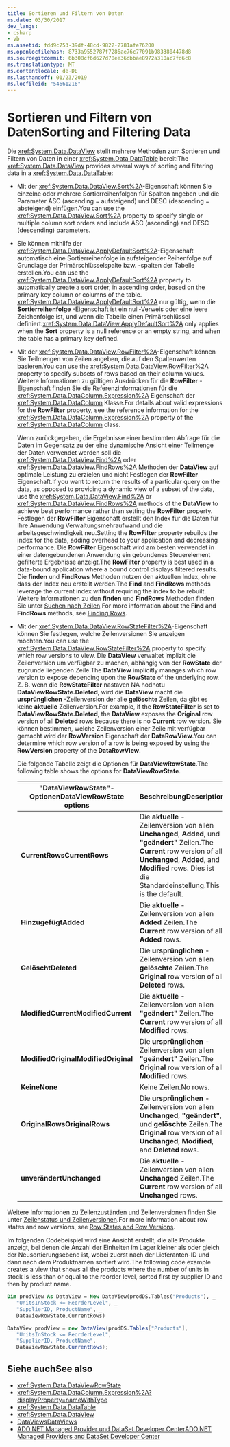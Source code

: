 ```yaml
---
title: Sortieren und Filtern von Daten
ms.date: 03/30/2017
dev_langs:
- csharp
- vb
ms.assetid: fdd9c753-39df-48cd-9822-2781afe76200
ms.openlocfilehash: 8733a9552787f7286ae76c77091b9833804478d8
ms.sourcegitcommit: 6b308cf6d627d78ee36dbbae8972a310ac7fd6c8
ms.translationtype: MT
ms.contentlocale: de-DE
ms.lasthandoff: 01/23/2019
ms.locfileid: "54661216"
---
```

# <a name="sorting-and-filtering-data"></a><span data-ttu-id="94a7e-102">Sortieren und Filtern von Daten</span><span class="sxs-lookup"><span data-stu-id="94a7e-102">Sorting and Filtering Data</span></span>
<span data-ttu-id="94a7e-103">Die <xref:System.Data.DataView> stellt mehrere Methoden zum Sortieren und Filtern von Daten in einer <xref:System.Data.DataTable> bereit:</span><span class="sxs-lookup"><span data-stu-id="94a7e-103">The <xref:System.Data.DataView> provides several ways of sorting and filtering data in a <xref:System.Data.DataTable>:</span></span>  
  
-   <span data-ttu-id="94a7e-104">Mit der <xref:System.Data.DataView.Sort%2A>-Eigenschaft können Sie einzelne oder mehrere Sortierreihenfolgen für Spalten angeben und die Parameter ASC (ascending = aufsteigend) und DESC (descending = absteigend) einfügen.</span><span class="sxs-lookup"><span data-stu-id="94a7e-104">You can use the <xref:System.Data.DataView.Sort%2A> property to specify single or multiple column sort orders and include ASC (ascending) and DESC (descending) parameters.</span></span>  
  
-   <span data-ttu-id="94a7e-105">Sie können mithilfe der <xref:System.Data.DataView.ApplyDefaultSort%2A>-Eigenschaft automatisch eine Sortierreihenfolge in aufsteigender Reihenfolge auf Grundlage der Primärschlüsselspalte bzw. -spalten der Tabelle erstellen.</span><span class="sxs-lookup"><span data-stu-id="94a7e-105">You can use the <xref:System.Data.DataView.ApplyDefaultSort%2A> property to automatically create a sort order, in ascending order, based on the primary key column or columns of the table.</span></span> <span data-ttu-id="94a7e-106"><xref:System.Data.DataView.ApplyDefaultSort%2A> nur gültig, wenn die **Sortierreihenfolge** -Eigenschaft ist ein null-Verweis oder eine leere Zeichenfolge ist, und wenn die Tabelle einen Primärschlüssel definiert.</span><span class="sxs-lookup"><span data-stu-id="94a7e-106"><xref:System.Data.DataView.ApplyDefaultSort%2A> only applies when the **Sort** property is a null reference or an empty string, and when the table has a primary key defined.</span></span>  
  
-   <span data-ttu-id="94a7e-107">	Mit der <xref:System.Data.DataView.RowFilter%2A>-Eigenschaft können Sie Teilmengen von Zeilen angeben, die auf den Spaltenwerten basieren.</span><span class="sxs-lookup"><span data-stu-id="94a7e-107">You can use the <xref:System.Data.DataView.RowFilter%2A> property to specify subsets of rows based on their column values.</span></span> <span data-ttu-id="94a7e-108">Weitere Informationen zu gültigen Ausdrücken für die **RowFilter** -Eigenschaft finden Sie die Referenzinformationen für die <xref:System.Data.DataColumn.Expression%2A> Eigenschaft der <xref:System.Data.DataColumn> Klasse.</span><span class="sxs-lookup"><span data-stu-id="94a7e-108">For details about valid expressions for the **RowFilter** property, see the reference information for the <xref:System.Data.DataColumn.Expression%2A> property of the <xref:System.Data.DataColumn> class.</span></span>  
  
     <span data-ttu-id="94a7e-109">Wenn zurückgegeben, die Ergebnisse einer bestimmten Abfrage für die Daten im Gegensatz zu der eine dynamische Ansicht einer Teilmenge der Daten verwendet werden soll die <xref:System.Data.DataView.Find%2A> oder <xref:System.Data.DataView.FindRows%2A> Methoden der **DataView** auf optimale Leistung zu erzielen und nicht Festlegen der **RowFilter** Eigenschaft.</span><span class="sxs-lookup"><span data-stu-id="94a7e-109">If you want to return the results of a particular query on the data, as opposed to providing a dynamic view of a subset of the data, use the <xref:System.Data.DataView.Find%2A> or <xref:System.Data.DataView.FindRows%2A> methods of the **DataView** to achieve best performance rather than setting the **RowFilter** property.</span></span> <span data-ttu-id="94a7e-110">Festlegen der **RowFilter** Eigenschaft erstellt den Index für die Daten für Ihre Anwendung Verwaltungsmehraufwand und die arbeitsgeschwindigkeit neu.</span><span class="sxs-lookup"><span data-stu-id="94a7e-110">Setting the **RowFilter** property rebuilds the index for the data, adding overhead to your application and decreasing performance.</span></span> <span data-ttu-id="94a7e-111">Die **RowFilter** Eigenschaft wird am besten verwendet in einer datengebundenen Anwendung ein gebundenes Steuerelement gefilterte Ergebnisse anzeigt.</span><span class="sxs-lookup"><span data-stu-id="94a7e-111">The **RowFilter** property is best used in a data-bound application where a bound control displays filtered results.</span></span> <span data-ttu-id="94a7e-112">Die **finden** und **FindRows** Methoden nutzen den aktuellen Index, ohne dass der Index neu erstellt werden.</span><span class="sxs-lookup"><span data-stu-id="94a7e-112">The **Find** and **FindRows** methods leverage the current index without requiring the index to be rebuilt.</span></span> <span data-ttu-id="94a7e-113">Weitere Informationen zu den **finden** und **FindRows** Methoden finden Sie unter [Suchen nach Zeilen](../../../../../docs/framework/data/adonet/dataset-datatable-dataview/finding-rows.md).</span><span class="sxs-lookup"><span data-stu-id="94a7e-113">For more information about the **Find** and **FindRows** methods, see [Finding Rows](../../../../../docs/framework/data/adonet/dataset-datatable-dataview/finding-rows.md).</span></span>  
  
-   <span data-ttu-id="94a7e-114">Mit der <xref:System.Data.DataView.RowStateFilter%2A>-Eigenschaft können Sie festlegen, welche Zeilenversionen Sie anzeigen möchten.</span><span class="sxs-lookup"><span data-stu-id="94a7e-114">You can use the <xref:System.Data.DataView.RowStateFilter%2A> property to specify which row versions to view.</span></span> <span data-ttu-id="94a7e-115">Die **DataView** verwaltet implizit die Zeilenversion um verfügbar zu machen, abhängig von der **RowState** der zugrunde liegenden Zeile.</span><span class="sxs-lookup"><span data-stu-id="94a7e-115">The **DataView** implicitly manages which row version to expose depending upon the **RowState** of the underlying row.</span></span> <span data-ttu-id="94a7e-116">Z. B. wenn die **RowStateFilter** nastaven NA hodnotu **DataViewRowState.Deleted**, wird die **DataView** macht die **ursprünglichen** -Zeilenversion der alle **gelöschte** Zeilen, da gibt es keine **aktuelle** Zeilenversion.</span><span class="sxs-lookup"><span data-stu-id="94a7e-116">For example, if the **RowStateFilter** is set to **DataViewRowState.Deleted**, the **DataView** exposes the **Original** row version of all **Deleted** rows because there is no **Current** row version.</span></span> <span data-ttu-id="94a7e-117">Sie können bestimmen, welche Zeilenversion einer Zeile mit verfügbar gemacht wird der **RowVersion** Eigenschaft der **DataRowView**.</span><span class="sxs-lookup"><span data-stu-id="94a7e-117">You can determine which row version of a row is being exposed by using the **RowVersion** property of the **DataRowView**.</span></span>  
  
     <span data-ttu-id="94a7e-118">Die folgende Tabelle zeigt die Optionen für **DataViewRowState**.</span><span class="sxs-lookup"><span data-stu-id="94a7e-118">The following table shows the options for **DataViewRowState**.</span></span>  
  
    |<span data-ttu-id="94a7e-119">"DataViewRowState"-Optionen</span><span class="sxs-lookup"><span data-stu-id="94a7e-119">DataViewRowState options</span></span>|<span data-ttu-id="94a7e-120">Beschreibung</span><span class="sxs-lookup"><span data-stu-id="94a7e-120">Description</span></span>|  
    |------------------------------|-----------------|  
    |<span data-ttu-id="94a7e-121">**CurrentRows**</span><span class="sxs-lookup"><span data-stu-id="94a7e-121">**CurrentRows**</span></span>|<span data-ttu-id="94a7e-122">Die **aktuelle** -Zeilenversion von allen **Unchanged**, **Added**, und **"geändert"** Zeilen.</span><span class="sxs-lookup"><span data-stu-id="94a7e-122">The **Current** row version of all **Unchanged**, **Added**, and **Modified** rows.</span></span> <span data-ttu-id="94a7e-123">Dies ist die Standardeinstellung.</span><span class="sxs-lookup"><span data-stu-id="94a7e-123">This is the default.</span></span>|  
    |<span data-ttu-id="94a7e-124">**Hinzugefügt**</span><span class="sxs-lookup"><span data-stu-id="94a7e-124">**Added**</span></span>|<span data-ttu-id="94a7e-125">Die **aktuelle** -Zeilenversion von allen **Added** Zeilen.</span><span class="sxs-lookup"><span data-stu-id="94a7e-125">The **Current** row version of all **Added** rows.</span></span>|  
    |<span data-ttu-id="94a7e-126">**Gelöscht**</span><span class="sxs-lookup"><span data-stu-id="94a7e-126">**Deleted**</span></span>|<span data-ttu-id="94a7e-127">Die **ursprünglichen** -Zeilenversion von allen **gelöschte** Zeilen.</span><span class="sxs-lookup"><span data-stu-id="94a7e-127">The **Original** row version of all **Deleted** rows.</span></span>|  
    |<span data-ttu-id="94a7e-128">**ModifiedCurrent**</span><span class="sxs-lookup"><span data-stu-id="94a7e-128">**ModifiedCurrent**</span></span>|<span data-ttu-id="94a7e-129">Die **aktuelle** -Zeilenversion von allen **"geändert"** Zeilen.</span><span class="sxs-lookup"><span data-stu-id="94a7e-129">The **Current** row version of all **Modified** rows.</span></span>|  
    |<span data-ttu-id="94a7e-130">**ModifiedOriginal**</span><span class="sxs-lookup"><span data-stu-id="94a7e-130">**ModifiedOriginal**</span></span>|<span data-ttu-id="94a7e-131">Die **ursprünglichen** -Zeilenversion von allen **"geändert"** Zeilen.</span><span class="sxs-lookup"><span data-stu-id="94a7e-131">The **Original** row version of all **Modified** rows.</span></span>|  
    |<span data-ttu-id="94a7e-132">**Keine**</span><span class="sxs-lookup"><span data-stu-id="94a7e-132">**None**</span></span>|<span data-ttu-id="94a7e-133">Keine Zeilen.</span><span class="sxs-lookup"><span data-stu-id="94a7e-133">No rows.</span></span>|  
    |<span data-ttu-id="94a7e-134">**OriginalRows**</span><span class="sxs-lookup"><span data-stu-id="94a7e-134">**OriginalRows**</span></span>|<span data-ttu-id="94a7e-135">Die **ursprünglichen** -Zeilenversion von allen **Unchanged**, **"geändert"**, und **gelöschte** Zeilen.</span><span class="sxs-lookup"><span data-stu-id="94a7e-135">The **Original** row version of all **Unchanged**, **Modified**, and **Deleted** rows.</span></span>|  
    |<span data-ttu-id="94a7e-136">**unverändert**</span><span class="sxs-lookup"><span data-stu-id="94a7e-136">**Unchanged**</span></span>|<span data-ttu-id="94a7e-137">Die **aktuelle** -Zeilenversion von allen **Unchanged** Zeilen.</span><span class="sxs-lookup"><span data-stu-id="94a7e-137">The **Current** row version of all **Unchanged** rows.</span></span>|  
  
 <span data-ttu-id="94a7e-138">Weitere Informationen zu Zeilenzuständen und Zeilenversionen finden Sie unter [Zeilenstatus und Zeilenversionen](../../../../../docs/framework/data/adonet/dataset-datatable-dataview/row-states-and-row-versions.md).</span><span class="sxs-lookup"><span data-stu-id="94a7e-138">For more information about row states and row versions, see [Row States and Row Versions](../../../../../docs/framework/data/adonet/dataset-datatable-dataview/row-states-and-row-versions.md).</span></span>  
  
 <span data-ttu-id="94a7e-139">Im folgenden Codebeispiel wird eine Ansicht erstellt, die alle Produkte anzeigt, bei denen die Anzahl der Einheiten im Lager kleiner als oder gleich der Neusortierungsebene ist, wobei zuerst nach der Lieferanten-ID und dann nach dem Produktnamen sortiert wird.</span><span class="sxs-lookup"><span data-stu-id="94a7e-139">The following code example creates a view that shows all the products where the number of units in stock is less than or equal to the reorder level, sorted first by supplier ID and then by product name.</span></span>  
  
```vb  
Dim prodView As DataView = New DataView(prodDS.Tables("Products"), _  
   "UnitsInStock <= ReorderLevel", _  
   "SupplierID, ProductName", _  
   DataViewRowState.CurrentRows)  
```  
  
```csharp  
DataView prodView = new DataView(prodDS.Tables["Products"],  
   "UnitsInStock <= ReorderLevel",  
   "SupplierID, ProductName",  
   DataViewRowState.CurrentRows);  
```  
  
## <a name="see-also"></a><span data-ttu-id="94a7e-140">Siehe auch</span><span class="sxs-lookup"><span data-stu-id="94a7e-140">See also</span></span>
- <xref:System.Data.DataViewRowState>
- <xref:System.Data.DataColumn.Expression%2A?displayProperty=nameWithType>
- <xref:System.Data.DataTable>
- <xref:System.Data.DataView>
- [<span data-ttu-id="94a7e-141">DataViews</span><span class="sxs-lookup"><span data-stu-id="94a7e-141">DataViews</span></span>](../../../../../docs/framework/data/adonet/dataset-datatable-dataview/dataviews.md)
- [<span data-ttu-id="94a7e-142">ADO.NET Managed Provider und DataSet Developer Center</span><span class="sxs-lookup"><span data-stu-id="94a7e-142">ADO.NET Managed Providers and DataSet Developer Center</span></span>](https://go.microsoft.com/fwlink/?LinkId=217917)
